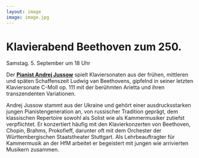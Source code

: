```yaml
---
layout: image
image: image.jpg
---
```


# Klavierabend Beethoven zum 250.  
Samstag. 5. September um 18 Uhr
  
Der [**Pianist Andrej Jussow**](/www.andrej-jussow.de/) spielt Klaviersonaten aus der frühen, mittleren und späten Schaffenszeit Ludwig van Beethovens, gipfelnd in seiner letzten Klaviersonate C-Moll op. 111 mit der berühmten Arietta und ihren transzendenten Variationen.


Andrej Jussow stammt aus der Ukraine und gehört einer ausdrucksstarken jungen Pianistengeneration an, von russischer Tradition geprägt, dem klassischen Repertoire sowohl als Solist wie als Kammermusiker zutiefst verpflichtet. 
Er konzertiert häufig mit den Klavierkonzerten von Beethoven, Chopin, Brahms, Prokofieff, darunter oft mit dem Orchester der Württembergischen Staatstheater Stuttgart. Als Lehrbeauftragter für Kammermusik an der HfM arbeitet er begeistert mit jungen wie arrivierten Musikern zusammen.